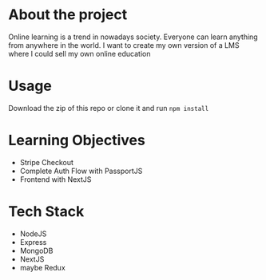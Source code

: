 # About the project
Online learning is a trend in nowadays society. Everyone can learn anything from anywhere in the world. I want to create my own version of a LMS where I could sell my own online education

# Usage
Download the zip of this repo or clone it and run `npm install`

# Learning Objectives
* Stripe Checkout
* Complete Auth Flow with PassportJS
* Frontend with NextJS

# Tech Stack
* NodeJS
* Express
* MongoDB
* NextJS
* maybe Redux